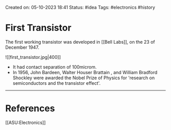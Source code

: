 Created on: 05-10-2023 18:41
Status: #idea
Tags: #electronics #history
# First Transistor
The first working transistor was developed in [[Bell Labs]], on the 23 of December 1947. 

![[first_transistor.jpg|400]]
- It had contact separation of 100microm.
- In 1956,  John Bardeen, Walter Houser Brattain , and William Bradford Shockley were awarded the Nobel Prize of Physics for 'research on semiconductors and the transistor effect'.




-----------------
# References
[[ASU:Electronics]]
